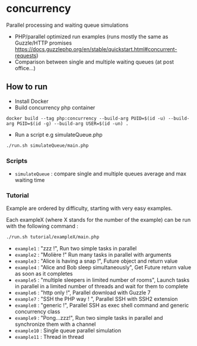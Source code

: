 # concurrency
Parallel processing and waiting queue simulations

- PHP/parallel optimized run examples (runs mostly the same as Guzzle/HTTP promises https://docs.guzzlephp.org/en/stable/quickstart.html#concurrent-requests)
- Comparison between single and multiple waiting queues (at post office...)

## How to run

- Install Docker
- Build concurrency php container
```
docker build --tag php:concurrency --build-arg PUID=$(id -u) --build-arg PGID=$(id -g) --build-arg USER=$(id -un) .
```
- Run a script e.g simulateQueue.php
```bash
./run.sh simulateQueue/main.php
```

### Scripts

- `simulateQueue` : compare single and multiple queues average and max waiting time

### Tutorial

Example are ordered by difficulty, starting with very easy examples.

Each exampleX (where X stands for the number of the example) can be run with the following command :
```bash
./run.sh tutorial/exampleX/main.php
```


- `example1` : "zzz !", Run two simple tasks in parallel
- `example2` : "Molière !" Run many tasks in parallel with arguments
- `example3` : "Alice is having a snap !", Future object and return value
- `example4` : "Alice and Bob sleep simultaneously", Get Future return value as soon as it completes
- `example5` : "multiple sleepers in limited number of rooms", Launch tasks in parallel in a limited number of threads and wait for them to complete
- `example6` : "http only !", Parallel download with Guzzle 7
- `example7` : "SSH the PHP way ! ", Parallel SSH with SSH2 extension
- `example8` : "generic !", Parallel SSH as exec shell command and generic concurrency class
- `example9` : "Pong...zzz!", Run two simple tasks in parallel and synchronize them with a channel
- `example10` : Single queue parallel simulation
- `example11` : Thread in thread